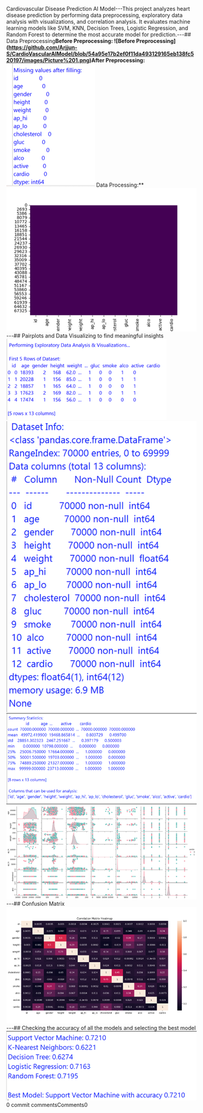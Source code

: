  Cardiovascular Disease Prediction AI Model---This project analyzes heart disease prediction by performing data preprocessing, exploratory data analysis with visualizations, and correlation analysis. It evaluates machine learning models like SVM, KNN, Decision Trees, Logistic Regression, and Random Forest to determine the most accurate model for prediction.---## Data Preprocessing**Before Preprocessing:
 ![Before Preprocessing]
 (https://github.com/Arjjun-S/CardioVascularAIModel/blob/54a95e17b2ef0f11da493129165eb138fc520197/images/Picture%201.png)**After Preprocessing:** 
 ![After Preprocessing](https://github.com/Arjjun-S/CardioVascularAIModel/blob/54a95e17b2ef0f11da493129165eb138fc520197/images/Picture%202.png)**
 Data Processing:** 
 ![Data Processing](https://github.com/Arjjun-S/CardioVascularAIModel/blob/54a95e17b2ef0f11da493129165eb138fc520197/images/Picture%203.png)---##
 Pairplots and Data Visualizing to find meaningful insights![Visualization 1](https://github.com/Arjjun-S/CardioVascularAIModel/blob/54a95e17b2ef0f11da493129165eb138fc520197/images/Picture%204.png) 
 ![Visualization 2](https://github.com/Arjjun-S/CardioVascularAIModel/blob/54a95e17b2ef0f11da493129165eb138fc520197/images/Picture%205.png)  
 ![Visualization 3](https://github.com/Arjjun-S/CardioVascularAIModel/blob/54a95e17b2ef0f11da493129165eb138fc520197/images/Picture%206.png)  
 ![Visualization 4](https://github.com/Arjjun-S/CardioVascularAIModel/blob/54a95e17b2ef0f11da493129165eb138fc520197/images/Picture%207.png)---## 
 Confusion Matrix![Confusion Matrix](https://github.com/Arjjun-S/CardioVascularAIModel/blob/54a95e17b2ef0f11da493129165eb138fc520197/images/Picture%208.png)---## 
 Checking the accuracy of all the models and selecting the best model![Model Accuracy](https://github.com/Arjjun-S/CardioVascularAIModel/blob/54a95e17b2ef0f11da493129165eb138fc520197/images/Picture%209.png)
0 commit commentsComments0
